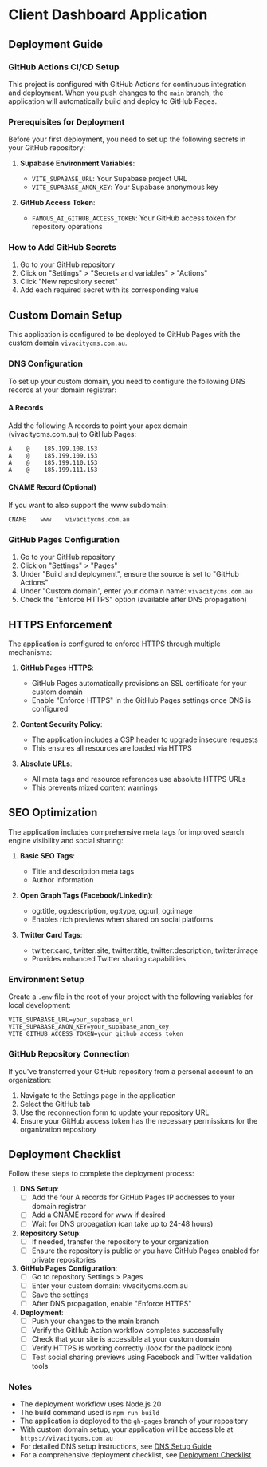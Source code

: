 # Client Dashboard Application

## Deployment Guide

### GitHub Actions CI/CD Setup

This project is configured with GitHub Actions for continuous integration and deployment. When you push changes to the `main` branch, the application will automatically build and deploy to GitHub Pages.

### Prerequisites for Deployment

Before your first deployment, you need to set up the following secrets in your GitHub repository:

1. **Supabase Environment Variables**:
   - `VITE_SUPABASE_URL`: Your Supabase project URL
   - `VITE_SUPABASE_ANON_KEY`: Your Supabase anonymous key

2. **GitHub Access Token**:
   - `FAMOUS_AI_GITHUB_ACCESS_TOKEN`: Your GitHub access token for repository operations

### How to Add GitHub Secrets

1. Go to your GitHub repository
2. Click on "Settings" > "Secrets and variables" > "Actions"
3. Click "New repository secret"
4. Add each required secret with its corresponding value

## Custom Domain Setup

This application is configured to be deployed to GitHub Pages with the custom domain `vivacitycms.com.au`.

### DNS Configuration

To set up your custom domain, you need to configure the following DNS records at your domain registrar:

#### A Records

Add the following A records to point your apex domain (vivacitycms.com.au) to GitHub Pages:

```
A    @    185.199.108.153
A    @    185.199.109.153
A    @    185.199.110.153
A    @    185.199.111.153
```

#### CNAME Record (Optional)

If you want to also support the www subdomain:

```
CNAME    www    vivacitycms.com.au
```

### GitHub Pages Configuration

1. Go to your GitHub repository
2. Click on "Settings" > "Pages"
3. Under "Build and deployment", ensure the source is set to "GitHub Actions"
4. Under "Custom domain", enter your domain name: `vivacitycms.com.au`
5. Check the "Enforce HTTPS" option (available after DNS propagation)

## HTTPS Enforcement

The application is configured to enforce HTTPS through multiple mechanisms:

1. **GitHub Pages HTTPS**:
   - GitHub Pages automatically provisions an SSL certificate for your custom domain
   - Enable "Enforce HTTPS" in the GitHub Pages settings once DNS is configured

2. **Content Security Policy**:
   - The application includes a CSP header to upgrade insecure requests
   - This ensures all resources are loaded via HTTPS

3. **Absolute URLs**:
   - All meta tags and resource references use absolute HTTPS URLs
   - This prevents mixed content warnings

## SEO Optimization

The application includes comprehensive meta tags for improved search engine visibility and social sharing:

1. **Basic SEO Tags**:
   - Title and description meta tags
   - Author information

2. **Open Graph Tags (Facebook/LinkedIn)**:
   - og:title, og:description, og:type, og:url, og:image
   - Enables rich previews when shared on social platforms

3. **Twitter Card Tags**:
   - twitter:card, twitter:site, twitter:title, twitter:description, twitter:image
   - Provides enhanced Twitter sharing capabilities

### Environment Setup

Create a `.env` file in the root of your project with the following variables for local development:

```
VITE_SUPABASE_URL=your_supabase_url
VITE_SUPABASE_ANON_KEY=your_supabase_anon_key
VITE_GITHUB_ACCESS_TOKEN=your_github_access_token
```

### GitHub Repository Connection

If you've transferred your GitHub repository from a personal account to an organization:

1. Navigate to the Settings page in the application
2. Select the GitHub tab
3. Use the reconnection form to update your repository URL
4. Ensure your GitHub access token has the necessary permissions for the organization repository

## Deployment Checklist

Follow these steps to complete the deployment process:

1. **DNS Setup**:
   - [ ] Add the four A records for GitHub Pages IP addresses to your domain registrar
   - [ ] Add a CNAME record for www if desired
   - [ ] Wait for DNS propagation (can take up to 24-48 hours)

2. **Repository Setup**:
   - [ ] If needed, transfer the repository to your organization
   - [ ] Ensure the repository is public or you have GitHub Pages enabled for private repositories

3. **GitHub Pages Configuration**:
   - [ ] Go to repository Settings > Pages
   - [ ] Enter your custom domain: vivacitycms.com.au
   - [ ] Save the settings
   - [ ] After DNS propagation, enable "Enforce HTTPS"

4. **Deployment**:
   - [ ] Push your changes to the main branch
   - [ ] Verify the GitHub Action workflow completes successfully
   - [ ] Check that your site is accessible at your custom domain
   - [ ] Verify HTTPS is working correctly (look for the padlock icon)
   - [ ] Test social sharing previews using Facebook and Twitter validation tools

### Notes

- The deployment workflow uses Node.js 20
- The build command used is `npm run build`
- The application is deployed to the `gh-pages` branch of your repository
- With custom domain setup, your application will be accessible at `https://vivacitycms.com.au`
- For detailed DNS setup instructions, see [DNS Setup Guide](docs/dns-setup.md)
- For a comprehensive deployment checklist, see [Deployment Checklist](docs/deployment-checklist.md)
